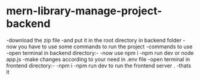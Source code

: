 # mern-library-manage-project-backend
-download the zip file 
-and put it in the root directory in backend folder
-now you have to use some commands to run the project
-commands to use
-open terminal in backend directory:-
-now use npm i 
-npm run dev or node app.js 
-make changes according to your need in .env file
-open terminal in frontend directory:-
-npm i
-npm run dev to run the frontend server .
-thats it
